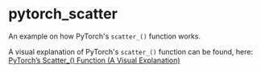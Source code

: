 # pytorch_scatter
An example on how PyTorch's `scatter_()` function works.

A visual explanation of PyTorch's `scatter_()` function can be found, here: [PyTorch’s Scatter_() Function (A Visual Explanation)
](https://abderhasan.medium.com/pytorchs-scatter-function-a-visual-explanation-351d25c05c73)
